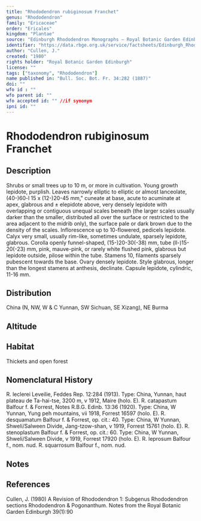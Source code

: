 ```yaml
---
title: "Rhododendron rubiginosum Franchet"
genus: "Rhododendron"
family: "Ericaceae"
order: "Ericales"
kingdom: "Plantae"
source: "Edinburgh Rhododendron Monographs – Royal Botanic Garden Edinburgh"
identifier: "https://data.rbge.org.uk/service/factsheets/Edinburgh_Rhododendron_Monographs.xhtml"
author: "Cullen, J."
created: "1980"
rights holder: "Royal Botanic Garden Edinburgh"
license: ""
tags: ["taxonomy", "Rhododendron"]
name published in: "Bull. Soc. Bot. Fr. 34:282 (1887)"
doi: ""
wfo id : ""
wfo parent id: ""
wfo accepted id: "" //if synonym                      
ipni id: ""
---
```


                       

# Rhododendron rubiginosum Franchet

## Description
Shrubs or small trees up to 10 m, or more in cultivation. Young growth lepidote, purplish. Leaves narrowly elliptic to elliptic or almost lanceolate, (40-)60-l 15 x (12-)20-45 mm," cuneate at base, acute to acuminate at apex, glabrous and ± elepidote above, very densely lepidote with overlapping or contiguous unequal scales beneath (the larger scales usually darker than the smaller, distributed all over the surface or restricted to the area adjacent to the midrib only), the surface pale or dark brown due to the density of the scales. Inflorescence up to 10-flowered, pedicels lepidote. Calyx very small, usually rim-like, sometimes undulate, sparsely lepidote, glabrous. Corolla openly funnel-shaped, (15-)20-30(-38) mm, tube (ll-)15-20(-23) mm, pink, mauve-pink, or rarely white flushed pink, glabrous but lepidote outside, pilose within the tube. Stamens 10, filaments sparsely pubescent towards the base. Ovary densely lepidote. Style glabrous, longer than the longest stamens at anthesis, declinate. Capsule lepidote, cylindric, 11-16 mm.

## Distribution
China (N, NW, W & C Yunnan, SW Sichuan, SE Xizang), NE Burma

## Altitude


## Habitat
Thickets and open forest

## Nomenclatural History
R. leclerei Leveilie, Feddes Rep. 12:284 (1913). Type: China, Yunnan, haut plateau de Ta-hai-tse, 3200 m, v 1912, Maire (holo. E). R. catapastum Balfour f. & Forrest, Notes R.B.G. Edinb. 13:36 (1920). Type: China, W Yunnan, Yung peh mountains, vii 1918, Forrest 16597 (holo. E). R. desquamatum Balfour f. & Forrest, op. cit.: 40. Type: China, W Yunnan, Shweli/Salween Divide, Jang-tzow-shan, v 1919, Forrest 15761 (holo. E). R. stenoplastum Balfour f. & Forrest, op. cit.: 60. Type: China, W Yunnan, Shweli/Salween Divide, v 1919, Forrest 17920 (holo. E). R. leprosum Balfour f., nom. nud. R. squarrosum Balfour f., nom. nud.
                       
## Notes


## References

Cullen, J. (1980) A Revision of Rhododendron 1: Subgenus Rhododendron sections Rhododendron & Pogonanthum. Notes from the Royal Botanic Garden Edinburgh 39(1):90
